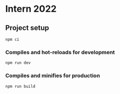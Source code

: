 # Intern 2022 

## Project setup

```shell
npm ci
```

### Compiles and hot-reloads for development
```
npm run dev
```

### Compiles and minifies for production
```
npm run build
```
